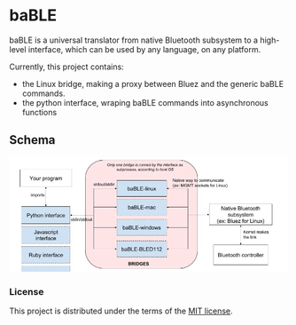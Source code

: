 # baBLE

baBLE is a universal translator from native Bluetooth subsystem to a high-level interface,
which can be used by any language, on any platform.

Currently, this project contains:
 - the Linux bridge, making a proxy between Bluez and the generic baBLE commands.
 - the python interface, wraping baBLE commands into asynchronous functions


## Schema

![baBLE general schema](./doc/baBLE.jpg)


### License

This project is distributed under the terms of the [MIT license](./LICENSE).
